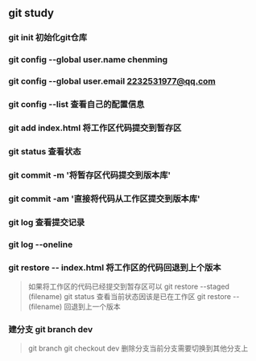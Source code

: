 ## git study

### git init 初始化git仓库

### git config --global user.name chenming

### git config --global user.email 2232531977@qq.com

### git config --list  查看自己的配置信息

### git add index.html 将工作区代码提交到暂存区

### git status 查看状态

### git commit -m '将暂存区代码提交到版本库'

### git commit -am '直接将代码从工作区提交到版本库'

### git log  查看提交记录
### git log --oneline

### git restore -- index.html  将工作区的代码回退到上个版本
> 如果将工作区的代码已经提交到暂存区可以 git restore --staged (filename)
> git status 查看当前状态因该是已在工作区
> git restore -- (filename) 回退到上一个版本

### 建分支 git branch dev 
> git branch
  git checkout dev
  删除分支当前分支需要切换到其他分支上